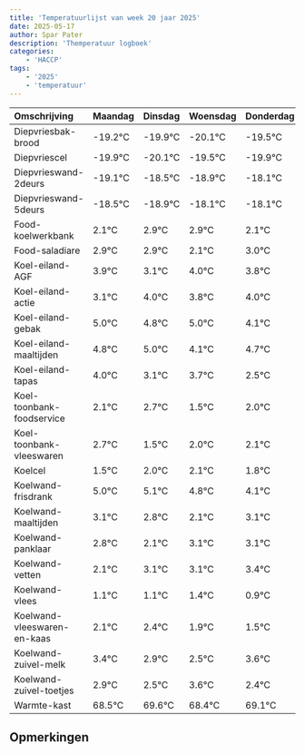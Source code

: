 ```yaml
---
title: 'Temperatuurlijst van week 20 jaar 2025'
date: 2025-05-17
author: Spar Pater
description: 'Themperatuur logboek'
categories:
    - 'HACCP'
tags:
    - '2025'
    - 'temperatuur'
---
```

|Omschrijving|Maandag|Dinsdag|Woensdag|Donderdag|Vrijdag|Zaterdag|Zondag|
|:---|:---|:---|:---|:---|:---|:---|:---|
|Diepvriesbak-brood|-19.2°C|-19.9°C|-20.1°C|-19.5°C|-19.9°C|-19.1°C| |
|Diepvriescel|-19.9°C|-20.1°C|-19.5°C|-19.9°C|-19.1°C|-19.1°C| |
|Diepvrieswand-2deurs|-19.1°C|-18.5°C|-18.9°C|-18.1°C|-18.1°C|-18.9°C| |
|Diepvrieswand-5deurs|-18.5°C|-18.9°C|-18.1°C|-18.1°C|-18.9°C|-18.0°C| |
|Food-koelwerkbank|2.1°C|2.9°C|2.9°C|2.1°C|3.0°C|2.8°C| |
|Food-saladiare|2.9°C|2.9°C|2.1°C|3.0°C|2.8°C|3.0°C| |
|Koel-eiland-AGF|3.9°C|3.1°C|4.0°C|3.8°C|4.0°C|3.1°C| |
|Koel-eiland-actie|3.1°C|4.0°C|3.8°C|4.0°C|3.1°C|3.7°C| |
|Koel-eiland-gebak|5.0°C|4.8°C|5.0°C|4.1°C|4.7°C|3.5°C| |
|Koel-eiland-maaltijden|4.8°C|5.0°C|4.1°C|4.7°C|3.5°C|4.0°C| |
|Koel-eiland-tapas|4.0°C|3.1°C|3.7°C|2.5°C|3.0°C|3.1°C| |
|Koel-toonbank-foodservice|2.1°C|2.7°C|1.5°C|2.0°C|2.1°C|1.8°C| |
|Koel-toonbank-vleeswaren|2.7°C|1.5°C|2.0°C|2.1°C|1.8°C|1.1°C| |
|Koelcel|1.5°C|2.0°C|2.1°C|1.8°C|1.1°C|2.1°C| |
|Koelwand-frisdrank|5.0°C|5.1°C|4.8°C|4.1°C|5.1°C|5.1°C| |
|Koelwand-maaltijden|3.1°C|2.8°C|2.1°C|3.1°C|3.1°C|3.4°C| |
|Koelwand-panklaar|2.8°C|2.1°C|3.1°C|3.1°C|3.4°C|2.9°C| |
|Koelwand-vetten|2.1°C|3.1°C|3.1°C|3.4°C|2.9°C|2.5°C| |
|Koelwand-vlees|1.1°C|1.1°C|1.4°C|0.9°C|0.5°C|1.6°C| |
|Koelwand-vleeswaren-en-kaas|2.1°C|2.4°C|1.9°C|1.5°C|2.6°C|1.4°C| |
|Koelwand-zuivel-melk|3.4°C|2.9°C|2.5°C|3.6°C|2.4°C|3.1°C| |
|Koelwand-zuivel-toetjes|2.9°C|2.5°C|3.6°C|2.4°C|3.1°C|3.6°C| |
|Warmte-kast|68.5°C|69.6°C|68.4°C|69.1°C|69.6°C|69.9°C| |

## Opmerkingen



